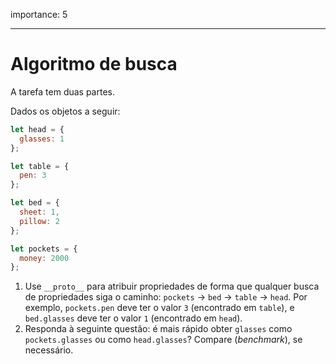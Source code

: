 importance: 5

---

# Algoritmo de busca

A tarefa tem duas partes.

Dados os objetos a seguir:

```js
let head = {
  glasses: 1
};

let table = {
  pen: 3
};

let bed = {
  sheet: 1,
  pillow: 2
};

let pockets = {
  money: 2000
};
```

1. Use `__proto__` para atribuir propriedades de forma que qualquer busca de propriedades siga o caminho: `pockets` -> `bed` -> `table` -> `head`. Por exemplo, `pockets.pen` deve ter o valor `3` (encontrado em `table`), e `bed.glasses` deve ter o valor `1` (encontrado em `head`).
2. Responda à seguinte questão: é mais rápido obter `glasses` como `pockets.glasses` ou como `head.glasses`? Compare (*benchmark*), se necessário.
